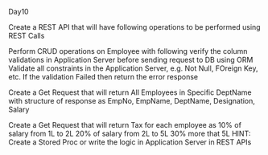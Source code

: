 Day10

Create a REST API that will have following operations to be performed using REST Calls

Perform CRUD operations on Employee with following
    verify the column validations in Application Server before sending request to DB using ORM
            Validate all constraints in the Application Server, e.g. Not Null, FOreign Key, etc.
    If the validation Failed then return the error response

Create a Get Request that will return All Employees in Specific DeptName with structure of response as
EmpNo, EmpName, DeptName, Designation, Salary

Create a Get Request that will return Tax for each employee as
10% of salary from 1L to 2L
20% of salary from 2L to 5L
30% more that 5L
HINT: Create a Stored Proc or write the logic in Application Server in REST APIs